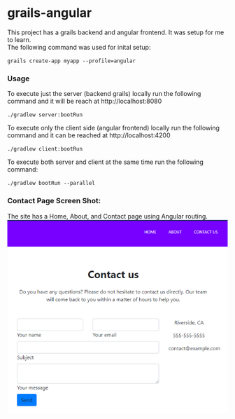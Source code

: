 # grails-angular

This project has a grails backend and angular frontend.  It was setup for me to learn.  
The following command was used for inital setup:

```
grails create-app myapp --profile=angular
```

### Usage
To execute just the server (backend grails) locally run the following command and it will be reach at http://localhost:8080
```
./gradlew server:bootRun
```
To execute only the client side (angular frontend) locally run the following command and it can be reached at http://localhost:4200
```
./gradlew client:bootRun
```
To execute both server and client at the same time run the following command:
```
./gradlew bootRun --parallel
```



### Contact Page Screen Shot:
The site has a Home, About, and Contact page using Angular routing. <br/>
<kbd>
<img src="https://github.com/plhyhc/grails-angular/blob/master/readme_image.png" />
</kbd>